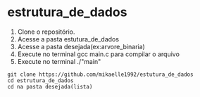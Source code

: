 # estrutura_de_dados

1. Clone o repositório.
2. Acesse a pasta estutura_de_dados
3. Acesse a pasta desejada(ex:arvore_binaria)
3. Execute no terminal gcc main.c para compilar o arquivo
4. Execute no terminal ./"main"


```console
git clone https://github.com/mikaelle1992/estutura_de_dados
cd estrutura_de_dados
cd na pasta desejada(lista) 


```
